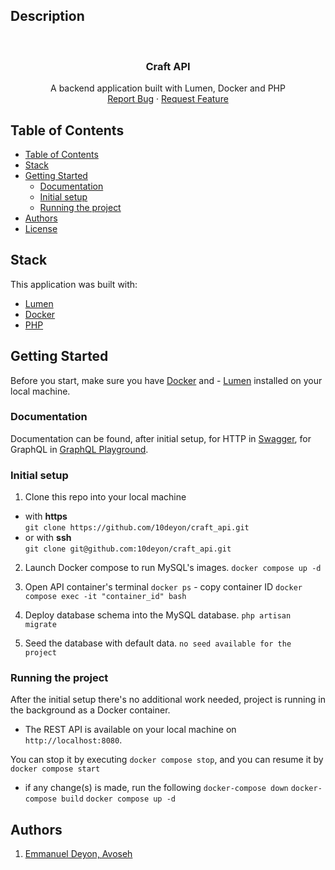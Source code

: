 ## Description

<!-- PROJECT LOGO -->
<br />
<p align="center">
  <h3 align="center">Craft API</h3>

  <p align="center">
    A backend application built with Lumen, Docker and PHP
    <br />
    <a href="https://github.com/10deyon/craft_api.git">Report Bug</a>
    ·
    <a href="https://github.com/10deyon/craft_api.git">Request Feature</a>
  </p>
</p>

<!-- TABLE OF CONTENTS -->

## Table of Contents

- [Table of Contents](#table-of-contents)
- [Stack](#stack)
- [Getting Started](#getting-started)
  - [Documentation](#documentation)
  - [Initial setup](#initial-setup)
  - [Running the project](#running-the-project)
- [Authors](#authors)
- [License](#license)

## Stack

This application was built with:

- [Lumen](https://lumen.laravel.com/docs/8.x/installation)
- [Docker](https://www.docker.com/)
- [PHP](https://www.php.net/)

<!-- GETTING STARTED -->

## Getting Started

Before you start, make sure you have [Docker](https://docs.docker.com/install/) and - [Lumen](https://lumen.laravel.com/docs/8.x/installation) installed on your local machine.

### Documentation

Documentation can be found, after initial setup, for HTTP in [Swagger](http://localhost:3000/swagger/#/), for GraphQL in [GraphQL Playground](http://localhost:3000/graphql).

### Initial setup

1. Clone this repo into your local machine

- with **https** </br>
  `git clone https://github.com/10deyon/craft_api.git`
- or with **ssh** </br>
  `git clone git@github.com:10deyon/craft_api.git`

2. Launch Docker compose to run MySQL's images.
   `docker compose up -d`
   
3. Open API container's terminal
   `docker ps` - copy container ID
   `docker compose exec -it "container_id" bash`

4. Deploy database schema into the MySQL database.
   `php artisan migrate`

5. Seed the database with default data.
   `no seed available for the project`

### Running the project

After the initial setup there's no additional work needed, project is running in the background as a Docker container.

- The REST API is available on your local machine on `http://localhost:8080`.

You can stop it by executing `docker compose stop`, and you can resume it by `docker compose start`
  * if any change(s) is made, run the following
      `docker-compose down`
      `docker-compose build`
      `docker compose up -d`


<!-- Authors -->
## Authors

1. <a href="https://github.com/10deyon" target="_blank">Emmanuel Deyon, Avoseh</a>
